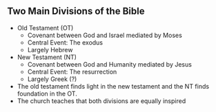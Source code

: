 ## Two Main Divisions of the Bible
- Old Testament (OT)
	- Covenant between God and Israel mediated by Moses
	- Central Event: The exodus
	- Largely Hebrew
- New Testament (NT)
	- Covenant between God and Humanity mediated by Jesus
	- Central Event: The resurrection
	- Largely Greek (?)
- The old testament finds light in the new testament and the NT finds foundation in the OT.
- The church teaches that both divisions are equally inspired